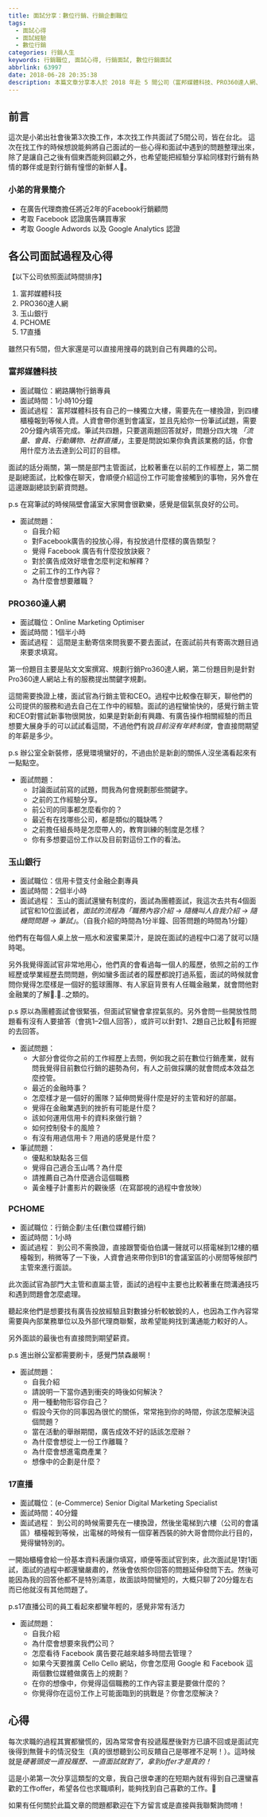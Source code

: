```yaml
---
title: 面試分享：數位行銷、行銷企劃職位
tags:
  - 面試心得
  - 面試經驗
  - 數位行銷
categories: 行銷人生
keywords: 行銷職位, 面試心得, 行銷面試, 數位行銷面試
abbrlink: 63997
date: 2018-06-28 20:35:38
description: 本篇文章分享本人於 2018 年赴 5 間公司（富邦媒體科技、PRO360達人網、玉山銀行、PCHOME以及17直播）數位行銷、行銷企劃職位的面試過程和心得，希望能夠幫助到即將前往該公司面試的各位。
---
```

## 前言
這次是小弟出社會後第3次換工作，本次找工作共面試了5間公司，皆在台北。
這次在找工作的時候想說能夠將自己面試的一些心得和面試中遇到的問題整理出來，除了是讓自己之後有個東西能夠回顧之外，也希望能把經驗分享給同樣對行銷有熱情的夥伴或是對行銷有憧憬的新鮮人。

### 小弟的背景簡介
* 在廣告代理商擔任將近2年的Facebook行銷顧問
* 考取 Facebook 認證廣告購買專家
* 考取 Google Adwords 以及 Google Analytics 認證

## 各公司面試過程及心得
【以下公司依照面試時間排序】
1. 富邦媒體科技
2. PRO360達人網
3. 玉山銀行
4. PCHOME
5. 17直播

雖然只有5間，但大家還是可以直接用搜尋的跳到自己有興趣的公司。

<!--more-->

### 富邦媒體科技
* 面試職位：網路購物行銷專員
* 面試時間：1小時10分鐘
* 面試過程：
富邦媒體科技有自己的一棟獨立大樓，需要先在一樓換證，到四樓櫃檯報到等候人資。人資會帶你進到會議室，並且先給你一份筆試試題，需要20分鐘內填答完成。筆試共四題，只要選兩題回答就好，問題分四大塊 *「流量、會員、行動購物、社群直播」*，主要是問說如果你負責該業務的話，你會用什麼方法去達到公司訂的目標。

面試的話分兩關，第一關是部門主管面試，比較著重在以前的工作經歷上，第二關是副總面試，比較像在聊天，會順便介紹這份工作可能會接觸到的事物，另外會在這邊跟副總談到薪資問題。

p.s 在寫筆試的時候隔壁會議室大家開會很歡樂，感覺是個氣氛良好的公司。

* 面試問題：
	* 自我介紹
	* 對Facebook廣告的投放心得，有投放過什麼樣的廣告類型？
	* 覺得 Facebook 廣告有什麼投放訣竅？
	* 對於廣告成效好壞會怎麼判定和解釋？
	* 之前工作的工作內容？
	* 為什麼會想要離職？

### PRO360達人網
* 面試職位：Online Marketing Optimiser
* 面試時間：1個半小時
* 面試過程：
這間是主動寄信來問我要不要去面試，在面試前共有寄兩次題目過來要求填寫。

第一份題目主要是貼文文案撰寫、規劃行銷Pro360達人網，第二份題目則是針對Pro360達人網站上有的服務提出關鍵字規劃。

這間需要換證上樓，面試官為行銷主管和CEO。過程中比較像在聊天，聊他們的公司提供的服務和過去自己在工作中的經驗。面試的過程蠻愉快的，感覺行銷主管和CEO對嘗試新事物很開放，如果是對新創有興趣、有廣告操作相關經驗的而且想要大展身手的可以試試看這間，不過他們有說*目前沒有年終制度*，會直接問期望的年薪是多少。

p.s 辦公室全新裝修，感覺環境蠻好的，不過由於是新創的關係人沒坐滿看起來有一點點空。

* 面試問題：
	* 討論面試前寫的試題，問我為何會規劃那些關鍵字。
	* 之前的工作經驗分享。
	* 前公司的同事都怎麼看你的？
	* 最近有在找哪些公司，都是類似的職缺嗎？
	* 之前擔任組長時是怎麼帶人的，教育訓練的制度是怎樣？
	* 你有多想要這份工作以及目前對這份工作的看法。


### 玉山銀行
* 面試職位：信用卡暨支付金融企劃專員
* 面試時間：2個半小時
* 面試過程：
玉山的面試還蠻有制度的，面試為團體面試，我這次去共有4個面試官和10位面試者，*面試的流程為「職務內容介紹 -> 隨機叫人自我介紹 -> 隨機問問題 -> 筆試」*。（自我介紹的時間為1分半鐘、回答問題的時間為1分鐘）

他們有在每個人桌上放一瓶水和波蜜果菜汁，是說在面試的過程中口渴了就可以隨時喝。

另外我覺得面試官非常地用心，他們真的會看過每一個人的履歷，依照之前的工作經歷或學業經歷去問問題，例如蠻多面試者的履歷都說打過系籃，面試的時候就會問你覺得怎麼樣是一個好的籃球團隊、有人家庭背景有人任職金融業，就會問他對金融業的了解...之類的。

p.s 原以為團體面試會很緊張，但面試官蠻會拿捏氣氛的。另外會問一些開放性問題看有沒有人要搶答（會挑1–2個人回答），或許可以針對1、2題自己比較有把握的去回答。

* 面試問題：
	* 大部分會從你之前的工作經歷上去問，例如我之前在數位行銷產業，就有問我覺得目前數位行銷的趨勢為何，有人之前做採購的就會問成本效益怎麼控管。
	* 最近的金融時事？
	* 怎麼樣才是一個好的團隊？延伸問覺得什麼是好的主管和好的部屬。
	* 覺得在金融業遇到的挫折有可能是什麼？
	* 該如何運用信用卡的資料來做行銷？
	* 如何控制發卡的風險？
	* 有沒有用過信用卡？用過的感覺是什麼？
* 筆試問題：
	* 優點和缺點各三個
	* 覺得自己適合玉山嗎？為什麼
	* 請推薦自己為什麼適合這個職務
	* 黃金種子計畫影片的觀後感（在寫鄙視的過程中會放映）

### PCHOME
* 面試職位：行銷企劃/主任(數位媒體行銷)
* 面試時間：1小時
* 面試過程：
到公司不需換證，直接跟警衛伯伯講一聲就可以搭電梯到12樓的櫃檯報到，稍微等了一下後，人資會過來帶你到B1的會議室區的小房間等候部門主管來進行面談。

此次面試官為部門大主管和直屬主管，面試的過程中主要也比較著重在問溝通技巧和遇到問題會怎麼處理。

聽起來他們是想要找有廣告投放經驗且對數據分析較敏銳的人，也因為工作內容常需要與內部業務單位以及外部代理商聯繫，故希望能夠找到溝通能力較好的人。

另外面談的最後也有直接問到期望薪資。

p.s 進出辦公室都需要刷卡，感覺門禁森嚴啊！

* 面試問題：
	*  自我介紹
	* 請說明一下當你遇到衝突的時後如何解決？
	* 用一種動物形容你自己？
	* 假設今天你的同事因為很忙的關係，常常拖到你的時間，你該怎麼解決這個問題？
	* 當在活動的舉辦期間，廣告成效不好的話該怎麼辦？
	* 為什麼會想從上一份工作離職？
	* 為什麼會想進電商產業？
	* 想像中的企劃是什麼？

### 17直播
* 面試職位：(e-Commerce) Senior Digital Marketing Specialist
* 面試時間：40分鐘
* 面試過程：
到公司的時候需要先在一樓換證，然後坐電梯到六樓（公司的會議區）櫃檯報到等候，出電梯的時候有一個穿著西裝的帥大哥會問你此行目的，覺得蠻特別的。

一開始櫃檯會給一份基本資料表讓你填寫，順便等面試官到來，此次面試是1對1面試，面試的過程中都還蠻嚴肅的，然後會依照你回答的問題延伸發問下去。然後可能因為我的回答他都不是特別滿意，故面談時間蠻短的，大概只聊了20分鐘左右而已他就沒有其他問題了。

p.s17直播公司的員工看起來都蠻年輕的，感覺非常有活力

* 面試問題：
	* 自我介紹
	* 為什麼會想要來我們公司？
	* 怎麼看待 Facebook 廣告要花越來越多時間去管理？
	* 如果今天要推廣 Cello Cello 網站，你會怎麼用 Google 和 Facebook 這兩個數位媒體做廣告上的規劃？
	* 在你的想像中，你覺得這個職務的工作內容主要是要做什麼的？
	* 你覺得你在這份工作上可能面臨到的挑戰是？你會怎麼解決？


## 心得
每次求職的過程其實都蠻慌的，因為常常會有投遞履歷後對方已讀不回或是面試完後得到無聲卡的情況發生（真的很想聽到公司反饋自己是哪裡不足啊！）。這時候就是*硬著頭皮一直投履歷、一直面試就對了，拿到offer才是真的！*

這是小弟第一次分享這類型的文章，我自己很幸運的在短期內就有得到自己還蠻喜歡的工作offer，希望各位也求職順利，能夠找到自己喜歡的工作。

如果有任何關於此篇文章的問題都歡迎在下方留言或是直接與我聯繫詢問唷！